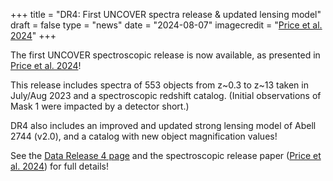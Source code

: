 +++
title = "DR4: First UNCOVER spectra release & updated lensing model"
draft = false
type = "news"
date = "2024-08-07"
imagecredit = "<a href='URL_P24'>Price et al. 2024</a>"
+++

The first UNCOVER spectroscopic release is now available, as presented in 
[Price et al. 2024](URL_P24)!

This release includes spectra of 553 objects from z~0.3 to z~13 
taken in July/Aug 2023 and a spectroscopic redshift catalog. 
(Initial observations of Mask 1 were impacted by a detector short.)

DR4 also includes an improved and updated strong lensing model of Abell 2744 (v2.0), 
and a catalog with new object magnification values! 

See the [Data Release 4 page](/DR4.html) and the spectroscopic release paper ([Price et al. 2024](URL_P24)) for full details!


